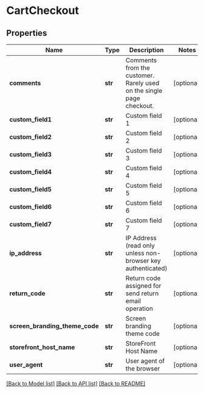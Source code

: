 # CartCheckout

## Properties
Name | Type | Description | Notes
------------ | ------------- | ------------- | -------------
**comments** | **str** | Comments from the customer.  Rarely used on the single page checkout. | [optional] 
**custom_field1** | **str** | Custom field 1 | [optional] 
**custom_field2** | **str** | Custom field 2 | [optional] 
**custom_field3** | **str** | Custom field 3 | [optional] 
**custom_field4** | **str** | Custom field 4 | [optional] 
**custom_field5** | **str** | Custom field 5 | [optional] 
**custom_field6** | **str** | Custom field 6 | [optional] 
**custom_field7** | **str** | Custom field 7 | [optional] 
**ip_address** | **str** | IP Address (read only unless non-browser key authenticated) | [optional] 
**return_code** | **str** | Return code assigned for send return email operation | [optional] 
**screen_branding_theme_code** | **str** | Screen branding theme code | [optional] 
**storefront_host_name** | **str** | StoreFront Host Name | [optional] 
**user_agent** | **str** | User agent of the browser | [optional] 

[[Back to Model list]](../README.md#documentation-for-models) [[Back to API list]](../README.md#documentation-for-api-endpoints) [[Back to README]](../README.md)


